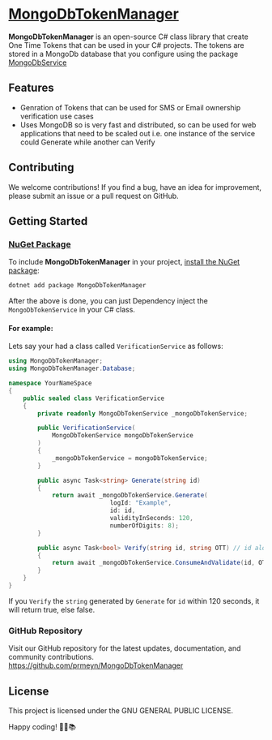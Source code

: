 # [MongoDbTokenManager](https://www.nuget.org/packages/MongoDbTokenManager)

**MongoDbTokenManager** is an open-source C# class library that create One Time Tokens that can be used in your C# projects. The tokens are stored in a MongoDb database that you configure using the package [MongoDbService](https://www.nuget.org/packages/MongoDbService) 

## Features

- Genration of Tokens that can be used for SMS or Email ownership verification use cases
- Uses MongoDB so is very fast and distributed, so can be used for web applications that need to be scaled out i.e. one instance of the service could Generate while another can Verify

## Contributing

We welcome contributions! If you find a bug, have an idea for improvement, please submit an issue or a pull request on GitHub.

## Getting Started

### [NuGet Package](https://www.nuget.org/packages/MongoDbTokenManager)

To include **MongoDbTokenManager** in your project, [install the NuGet package](https://www.nuget.org/packages/MongoDbTokenManager):

```bash
dotnet add package MongoDbTokenManager
```

After the above is done, you can just Dependency inject the `MongoDbTokenService` in your C# class.

#### For example:
Lets say your had a class called `VerificationService` as follows:

```csharp
using MongoDbTokenManager;
using MongoDbTokenManager.Database;

namespace YourNameSpace
{
	public sealed class VerificationService
	{
		private readonly MongoDbTokenService _mongoDbTokenService;

		public VerificationService(
			MongoDbTokenService mongoDbTokenService
		)
		{
			_mongoDbTokenService = mongoDbTokenService;
		}

		public async Task<string> Generate(string id)
		{
			return await _mongoDbTokenService.Generate(
							logId: "Example",
							id: id,
							validityInSeconds: 120,
							numberOfDigits: 8);
		}

		public async Task<bool> Verify(string id, string OTT) // id along with the generated One Time Token
		{
			return await _mongoDbTokenService.ConsumeAndValidate(id, OTT); // You only get one chance, if you want more use `Consume` and `Validate` separately. 
		}
	}
}
```

If you `Verify` the `string` generated by `Generate` for `id` within 120 seconds, it will return true, else false.

### GitHub Repository
Visit our GitHub repository for the latest updates, documentation, and community contributions.
https://github.com/prmeyn/MongoDbTokenManager


## License

This project is licensed under the GNU GENERAL PUBLIC LICENSE.

Happy coding! 🚀🌐📚



